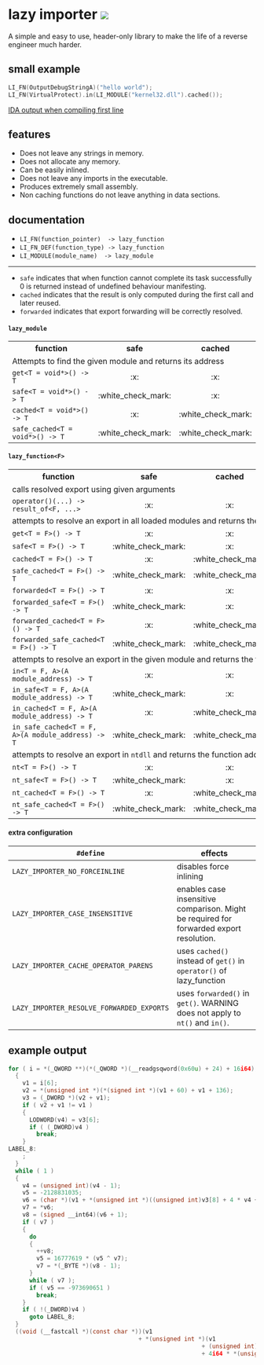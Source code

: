 # lazy importer [![](https://img.shields.io/badge/version-2.0.4-green.svg)]()

A simple and easy to use, header-only library to make the life of a reverse engineer much harder.

## small example

```cpp
LI_FN(OutputDebugStringA)("hello world");
LI_FN(VirtualProtect).in(LI_MODULE("kernel32.dll").cached());
```

[IDA output when compiling first line](#example-output)

## features

- Does not leave any strings in memory.
- Does not allocate any memory.
- Can be easily inlined.
- Does not leave any imports in the executable.
- Produces extremely small assembly.
- Non caching functions do not leave anything in data sections.

## documentation

- `LI_FN(function_pointer)  -> lazy_function`
- `LI_FN_DEF(function_type) -> lazy_function`
- `LI_MODULE(module_name)  -> lazy_module`

---

- `safe` indicates that when function cannot complete its task successfully 0 is returned instead of undefined behaviour manifesting.
- `cached` indicates that the result is only computed during the first call and later reused.
- `forwarded` indicates that export forwarding will be correctly resolved.

#### **`lazy_module`**

<table>
  <tr>
    <th>function</th>
    <th>safe</th>
    <th>cached</th>
  </tr>
  <tr>
    <td colspan="4">Attempts to find the given module and returns its address</td>
  </tr>
  <tr>
    <td><code>get&lt;T = void*&gt;() -&gt; T</code></td>
    <td align="center">:x:</td>
    <td align="center">:x:</td>
  </tr>
    <tr>
    <td><code>safe&lt;T = void*&gt;() -&gt; T</code></td>
    <td align="center">:white_check_mark:</td>
    <td align="center">:x:</td>
  </tr>
  <tr>
    <td><code>cached&lt;T = void*&gt;() -&gt; T</code></td>
    <td align="center">:x:</td>
    <td align="center">:white_check_mark:</td>
  </tr>
  <tr>
    <td><code>safe_cached&lt;T = void*&gt;() -&gt; T</code></td>
    <td align="center">:white_check_mark:</td>
    <td align="center">:white_check_mark:</td>
  </tr>
</table>

#### **`lazy_function<F>`**

<table>
  <tr>
    <th>function</th>
    <th>safe</th>
    <th>cached</th>
    <th>forwarded</th>
  </tr>
  <tr>
    <td colspan="4">calls resolved export using given arguments</td>
  </tr>
  <tr>
    <td><code>operator()(...) -&gt; result_of&lt;F, ...&gt;</code></td>
    <td align="center">:x:</td>
    <td align="center">:x:</td>
    <td align="center">:x:</td>
  </tr>
  <tr>
    <td colspan="4">attempts to resolve an export in all loaded modules and returns the function address</td>
  </tr>
  <tr>
    <td><code>get&lt;T = F&gt;() -&gt; T</code></td>
    <td align="center">:x:</td>
    <td align="center">:x:</td>
    <td align="center">:x:</td>
  </tr>
  <tr>
    <td><code>safe&lt;T = F&gt;() -&gt; T</code></td>
    <td align="center">:white_check_mark:</td>
    <td align="center">:x:</td>
    <td align="center">:x:</td>
  </tr>
  <tr>
    <td><code>cached&lt;T = F&gt;() -&gt; T</code></td>
    <td align="center">:x:</td>
    <td align="center">:white_check_mark:</td>
    <td align="center">:x:</td>
  </tr>
  <tr>
    <td><code>safe_cached&lt;T = F&gt;() -&gt; T</code></td>
    <td align="center">:white_check_mark:</td>
    <td align="center">:white_check_mark:</td>
    <td align="center">:x:</td>
  </tr>
  <tr>
    <td><code>forwarded&lt;T = F&gt;() -&gt; T</code></td>
    <td align="center">:x:</td>
    <td align="center">:x:</td>
    <td align="center">:white_check_mark:</td>
  </tr>
  <tr>
    <td><code>forwarded_safe&lt;T = F&gt;() -&gt; T</code></td>
    <td align="center">:white_check_mark:</td>
    <td align="center">:x:</td>
    <td align="center">:white_check_mark:</td>
  </tr>
  <tr>
    <td><code>forwarded_cached&lt;T = F&gt;() -&gt; T</code></td>
    <td align="center">:x:</td>
    <td align="center">:white_check_mark:</td>
    <td align="center">:white_check_mark:</td>
  </tr>
  <tr>
    <td><code>forwarded_safe_cached&lt;T = F&gt;() -&gt; T</code></td>
    <td align="center">:white_check_mark:</td>
    <td align="center">:white_check_mark:</td>
    <td align="center">:white_check_mark:</td>
  </tr>
  <tr>
    <td colspan="4">attempts to resolve an export in the given module and returns the function address</td>
  </tr>
  <tr>
    <td><code>in&lt;T = F, A&gt;(A module_address) -&gt; T</code></td>
    <td align="center">:x:</td>
    <td align="center">:x:</td>
    <td align="center">:x:</td>
  </tr>
  <tr>
    <td><code>in_safe&lt;T = F, A&gt;(A module_address) -&gt; T</code></td>
    <td align="center">:white_check_mark:</td>
    <td align="center">:x:</td>
    <td align="center">:x:</td>
  </tr>
  <tr>
    <td><code>in_cached&lt;T = F, A&gt;(A module_address) -&gt; T</code></td>
    <td align="center">:x:</td>
    <td align="center">:white_check_mark:</td>
    <td align="center">:x:</td>
  </tr>
  <tr>
    <td><code>in_safe_cached&lt;T = F, A&gt;(A module_address) -&gt; T</code></td>
    <td align="center">:white_check_mark:</td>
    <td align="center">:white_check_mark:</td>
    <td align="center">:x:</td>
  </tr>
  <tr>
    <td colspan="4">attempts to resolve an export in <code>ntdll</code> and returns the function address</td>
  </tr>
  <tr>
    <td><code>nt&lt;T = F&gt;() -&gt; T</code></td>
    <td align="center">:x:</td>
    <td align="center">:x:</td>
    <td align="center">:x:</td>
  </tr>
  <tr>
    <td><code>nt_safe&lt;T = F&gt;() -&gt; T</code></td>
    <td align="center">:white_check_mark:</td>
    <td align="center">:x:</td>
    <td align="center">:x:</td>
  </tr>
  <tr>
    <td><code>nt_cached&lt;T = F&gt;() -&gt; T</code></td>
    <td align="center">:x:</td>
    <td align="center">:white_check_mark:</td>
    <td align="center">:x:</td>
  </tr>
  <tr>
    <td><code>nt_safe_cached&lt;T = F&gt;() -&gt; T</code></td>
    <td align="center">:white_check_mark:</td>
    <td align="center">:white_check_mark:</td>
    <td align="center">:x:</td>
  </tr>
</table>

#### extra configuration

| `#define`                                 | effects                                                                                 |
| ----------------------------------------- | --------------------------------------------------------------------------------------- |
| `LAZY_IMPORTER_NO_FORCEINLINE`            | disables force inlining                                                                 |
| `LAZY_IMPORTER_CASE_INSENSITIVE`          | enables case insensitive comparison. Might be required for forwarded export resolution. |
| `LAZY_IMPORTER_CACHE_OPERATOR_PARENS`     | uses `cached()` instead of `get()` in `operator()` of lazy_function                     |
| `LAZY_IMPORTER_RESOLVE_FORWARDED_EXPORTS` | uses `forwarded()` in `get()`. WARNING does not apply to `nt()` and `in()`.             |

## example output

```c
for ( i = *(_QWORD **)(*(_QWORD *)(__readgsqword(0x60u) + 24) + 16i64); ; i = (_QWORD *)*i )
  {
    v1 = i[6];
    v2 = *(unsigned int *)(*(signed int *)(v1 + 60) + v1 + 136);
    v3 = (_DWORD *)(v2 + v1);
    if ( v2 + v1 != v1 )
    {
      LODWORD(v4) = v3[6];
      if ( (_DWORD)v4 )
        break;
    }
LABEL_8:
    ;
  }
  while ( 1 )
  {
    v4 = (unsigned int)(v4 - 1);
    v5 = -2128831035;
    v6 = (char *)(v1 + *(unsigned int *)((unsigned int)v3[8] + 4 * v4 + v1));
    v7 = *v6;
    v8 = (signed __int64)(v6 + 1);
    if ( v7 )
    {
      do
      {
        ++v8;
        v5 = 16777619 * (v5 ^ v7);
        v7 = *(_BYTE *)(v8 - 1);
      }
      while ( v7 );
      if ( v5 == -973690651 )
        break;
    }
    if ( !(_DWORD)v4 )
      goto LABEL_8;
  }
  ((void (__fastcall *)(const char *))(v1
                                     + *(unsigned int *)(v1
                                                       + (unsigned int)v3[7]
                                                       + 4i64 * *(unsigned __int16 *)(v1 + (unsigned int)v3[9] + 2 * v4))))("hello world");
```
